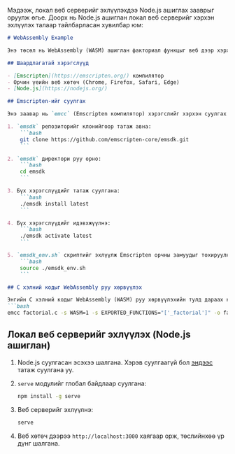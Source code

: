 Мэдээж, локал веб серверийг эхлүүлэхдээ Node.js ашиглах зааврыг оруулж өгье. Доорх нь Node.js ашиглан локал веб серверийг хэрхэн эхлүүлэх талаар тайлбарласан хувилбар юм:

```markdown
# WebAssembly Example

Энэ төсөл нь WebAssembly (WASM) ашиглан факториал функцыг веб дээр хэрхэн гүйцэтгэхийг харуулж байна.

## Шаардлагатай хэрэгслүүд

- [Emscripten](https://emscripten.org/) компилятор
- Орчин үеийн веб хөтөч (Chrome, Firefox, Safari, Edge)
- [Node.js](https://nodejs.org/)

## Emscripten-ийг суулгах

Энэ заавар нь `emcc` (Emscripten компилятор) хэрэгслийг хэрхэн суулгах талаар тайлбарлана.

1. `emsdk` репозиторийг клонийгоор татаж авна:
    ```bash
    git clone https://github.com/emscripten-core/emsdk.git
    ```

2. `emsdk` директори руу орно:
    ```bash
    cd emsdk
    ```

3. Бүх хэрэгслүүдийг татаж суулгана:
    ```bash
    ./emsdk install latest
    ```

4. Бүх хэрэгслүүдийг идэвхжүүлнэ:
    ```bash
    ./emsdk activate latest
    ```

5. `emsdk_env.sh` скриптийг эхлүүлж Emscripten орчны замуудыг тохируулна:
    ```bash
    source ./emsdk_env.sh
    ```

## C хэлний кодыг WebAssembly руу хөрвүүлэх

Энгийн C хэлний кодыг WebAssembly (WASM) руу хөрвүүлэхийн тулд дараах командыг ажиллуулна:
```bash
emcc factorial.c -s WASM=1 -s EXPORTED_FUNCTIONS="['_factorial']" -o factorial.js
```

## Локал веб серверийг эхлүүлэх (Node.js ашиглан)

1. Node.js суулгасан эсэхээ шалгана. Хэрэв суулгаагүй бол [эндээс](https://nodejs.org/) татаж суулгана уу.
2. `serve` модулийг глобал байдлаар суулгана:
    ```bash
    npm install -g serve
    ```

3. Веб серверийг эхлүүлнэ:
    ```bash
    serve
    ```

4. Веб хөтөч дээрээ `http://localhost:3000` хаягаар орж, төслийнхөө үр дүнг шалгана.
